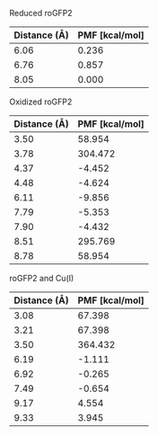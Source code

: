 Reduced roGFP2

| Distance (Å) | PMF [kcal/mol] |
|-----------|-----------|
| 6.06 | 0.236 |
| 6.76 | 0.857 |
| 8.05 | 0.000 |

Oxidized roGFP2

| Distance (Å) | PMF [kcal/mol] |
|-----------|-----------|
| 3.50 | 58.954 |
| 3.78 | 304.472 |
| 4.37 | -4.452 |
| 4.48 | -4.624 |
| 6.11 | -9.856 |
| 7.79 | -5.353 |
| 7.90 | -4.432 |
| 8.51 | 295.769 |
| 8.78 | 58.954 |

roGFP2 and Cu(I)

| Distance (Å) | PMF [kcal/mol] |
|-----------|-----------|
| 3.08 | 67.398 |
| 3.21 | 67.398 |
| 3.50 | 364.432 |
| 6.19 | -1.111 |
| 6.92 | -0.265 |
| 7.49 | -0.654 |
| 9.17 | 4.554 |
| 9.33 | 3.945 |
